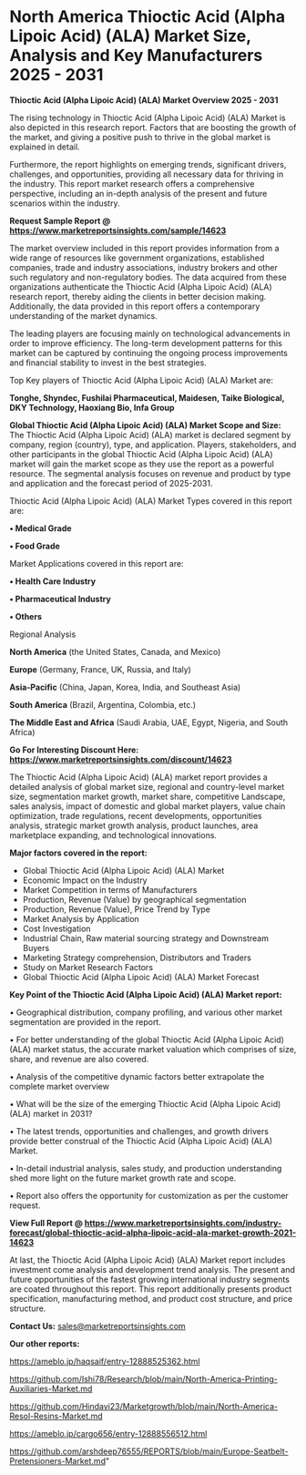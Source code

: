 # North America Thioctic Acid (Alpha Lipoic Acid) (ALA) Market Size, Analysis and Key Manufacturers 2025 - 2031

<Strong> Thioctic Acid (Alpha Lipoic Acid) (ALA) Market Overview 2025 - 2031</strong>

The rising technology in Thioctic Acid (Alpha Lipoic Acid) (ALA) Market is also depicted in this research report. Factors that are boosting the growth of the market, and giving a positive push to thrive in the global market is explained in detail.

Furthermore, the report highlights on emerging trends, significant drivers, challenges, and opportunities, providing all necessary data for thriving in the industry. This report market research offers a comprehensive perspective, including an in-depth analysis of the present and future scenarios within the industry.

<strong>Request Sample Report @ <a href=https://www.marketreportsinsights.com/sample/14623>https://www.marketreportsinsights.com/sample/14623</a></strong>

The market overview included in this report provides information from a wide range of resources like government organizations, established companies, trade and industry associations, industry brokers and other such regulatory and non-regulatory bodies. The data acquired from these organizations authenticate the Thioctic Acid (Alpha Lipoic Acid) (ALA) research report, thereby aiding the clients in better decision making. Additionally, the data provided in this report offers a contemporary understanding of the market dynamics.

The leading players are focusing mainly on technological advancements in order to improve efficiency. The long-term development patterns for this market can be captured by continuing the ongoing process improvements and financial stability to invest in the best strategies.

Top Key players of Thioctic Acid (Alpha Lipoic Acid) (ALA) Market are:

<strong>Tonghe, Shyndec, Fushilai Pharmaceutical, Maidesen, Taike Biological, DKY Technology, Haoxiang Bio, Infa Group</strong>

<strong><b>Global Thioctic Acid (Alpha Lipoic Acid) (ALA) Market Scope and Size:</b></strong>
The Thioctic Acid (Alpha Lipoic Acid) (ALA) market is declared segment by company, region (country), type, and application. Players, stakeholders, and other participants in the global Thioctic Acid (Alpha Lipoic Acid) (ALA) market will gain the market scope as they use the report as a powerful resource. The segmental analysis focuses on revenue and product by type and application and the forecast period of 2025-2031.

Thioctic Acid (Alpha Lipoic Acid) (ALA) Market Types covered in this report are:

<strong>• Medical Grade

• Food Grade</strong>

Market Applications covered in this report are:

<strong>• Health Care Industry

• Pharmaceutical Industry

• Others</strong> 

Regional Analysis

<strong>North America</strong> (the United States, Canada, and Mexico)

<strong>Europe</strong> (Germany, France, UK, Russia, and Italy)

<strong>Asia-Pacific</strong> (China, Japan, Korea, India, and Southeast Asia)

<strong>South America</strong> (Brazil, Argentina, Colombia, etc.)

<strong>The Middle East and Africa</strong> (Saudi Arabia, UAE, Egypt, Nigeria, and South Africa)

<strong>Go For Interesting Discount Here: <a href=https://www.marketreportsinsights.com/discount/14623>https://www.marketreportsinsights.com/discount/14623</a></strong>

The Thioctic Acid (Alpha Lipoic Acid) (ALA) market report provides a detailed analysis of global market size, regional and country-level market size, segmentation market growth, market share, competitive Landscape, sales analysis, impact of domestic and global market players, value chain optimization, trade regulations, recent developments, opportunities analysis, strategic market growth analysis, product launches, area marketplace expanding, and technological innovations.

<strong><b>Major factors covered in the report:</b></strong>
<ul>
  <li>Global Thioctic Acid (Alpha Lipoic Acid) (ALA) Market </li>
  <li>Economic Impact on the Industry</li>
  <li>Market Competition in terms of Manufacturers</li>
  <li>Production, Revenue (Value) by geographical segmentation</li>
  <li>Production, Revenue (Value), Price Trend by Type</li>
  <li>Market Analysis by Application</li>
  <li>Cost Investigation</li>
  <li>Industrial Chain, Raw material sourcing strategy and Downstream Buyers</li>
  <li>Marketing Strategy comprehension, Distributors and Traders</li>
  <li>Study on Market Research Factors</li>
  <li>Global Thioctic Acid (Alpha Lipoic Acid) (ALA) Market Forecast</li>
</ul>

<strong><b>Key Point of the Thioctic Acid (Alpha Lipoic Acid) (ALA) Market report:</b></strong>

• Geographical distribution, company profiling, and various other market segmentation are provided in the report.

• For better understanding of the global Thioctic Acid (Alpha Lipoic Acid) (ALA) market status, the accurate market valuation which comprises of size, share, and revenue are also covered.

• Analysis of the competitive dynamic factors better extrapolate the complete market overview

• What will be the size of the emerging Thioctic Acid (Alpha Lipoic Acid) (ALA) market in 2031?

• The latest trends, opportunities and challenges, and growth drivers provide better construal of the Thioctic Acid (Alpha Lipoic Acid) (ALA) Market.

• In-detail industrial analysis, sales study, and production understanding shed more light on the future market growth rate and scope.

• Report also offers the opportunity for customization as per the customer request.

<strong><b>View Full Report @ <a href=https://www.marketreportsinsights.com/industry-forecast/global-thioctic-acid-alpha-lipoic-acid-ala-market-growth-2021-14623>https://www.marketreportsinsights.com/industry-forecast/global-thioctic-acid-alpha-lipoic-acid-ala-market-growth-2021-14623</a></b></strong>


At last, the Thioctic Acid (Alpha Lipoic Acid) (ALA) Market report includes investment come analysis and development trend analysis. The present and future opportunities of the fastest growing international industry segments are coated throughout this report. This report additionally presents product specification, manufacturing method, and product cost structure, and price structure.

<strong>Contact Us:</strong>
sales@marketreportsinsights.com

<strong>Our other reports:</strong>

<a href=https://ameblo.jp/haqsaif/entry-12888525362.html>https://ameblo.jp/haqsaif/entry-12888525362.html</a>

<a href=https://github.com/Ishi78/Research/blob/main/North-America-Printing-Auxiliaries-Market.md>https://github.com/Ishi78/Research/blob/main/North-America-Printing-Auxiliaries-Market.md</a>

<a href=https://github.com/Hindavi23/Marketgrowth/blob/main/North-America-Resol-Resins-Market.md>https://github.com/Hindavi23/Marketgrowth/blob/main/North-America-Resol-Resins-Market.md</a>

<a href=https://ameblo.jp/cargo656/entry-12888556512.html>https://ameblo.jp/cargo656/entry-12888556512.html</a>

<a href=https://github.com/arshdeep76555/REPORTS/blob/main/Europe-Seatbelt-Pretensioners-Market.md>https://github.com/arshdeep76555/REPORTS/blob/main/Europe-Seatbelt-Pretensioners-Market.md</a>"
